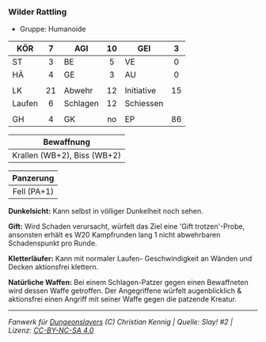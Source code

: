 ### Wilder Rattling

- Gruppe: Humanoide

| KÖR    |  7  | AGI      | 10  | GEI        |  3  |
| ------ | :-: | -------- | :-: | ---------- | :-: |
| ST     |  3  | BE       |  5  | VE         |  0  |
| HÄ     |  4  | GE       |  3  | AU         |  0  |
|        |     |          |     |            |     |
| LK     | 21  | Abwehr   | 12  | Initiative | 15  |
| Laufen |  6  | Schlagen | 12  | Schiessen  |     |
|        |     |          |     |            |     |
| GH     |  4  | GK       | no  | EP         | 86  |

|         Bewaffnung          |
| :-------------------------: |
| Krallen (WB+2), Biss (WB+2) |

|  Panzerung  |
| :---------: |
| Fell (PA+1) |

**Dunkelsicht:** Kann selbst in völliger Dunkelheit noch sehen.

**Gift:** Wird Schaden verursacht, würfelt das Ziel eine 'Gift trotzen'-Probe, ansonsten erhält es W20 Kampfrunden lang 1 nicht abwehrbaren Schadenspunkt pro Runde.

**Kletterläufer:** Kann mit normaler Laufen- Geschwindigkeit an Wänden und Decken aktionsfrei klettern.

**Natürliche Waffen:** Bei einem Schlagen-Patzer gegen einen Bewaffneten wird dessen Waffe getroffen. Der Angegriffene würfelt augenblicklich & aktionsfrei einen Angriff mit seiner Waffe gegen die patzende Kreatur.

---

_Fanwerk für [Dungeonslayers](https://www.dungeonslayers.net/) (C) Christian Kennig | Quelle: Slay! #2 | Lizenz: [CC-BY-NC-SA 4.0](https://creativecommons.org/licenses/by-nc-sa/4.0/deed.de)_
